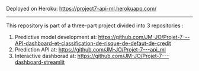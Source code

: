 Deployed on Heroku: https://project7-api-ml.herokuapp.com/

-------------------------

This repository is part of a three-part project divided into 3 repositories :  
1) Predictive model development at: https://github.com/JM-JO/Projet-7---API-dashboard-et-classification-de-risque-de-defaut-de-credit
2) Prediction API at: https://github.com/JM-JO/Projet-7---api_ml
3) Interactive dashborad at: https://github.com/JM-JO/Projet-7---dashboard-streamlit

